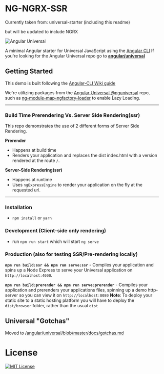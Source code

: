 # NG-NGRX-SSR

Currently taken from: universal-starter (including this readme)

but will be updated to include NGRX

![Angular Universal](https://angular.io/assets/images/logos/concept-icons/universal.png)

A minimal Angular starter for Universal JavaScript using the [Angular CLI](https://github.com/angular/angular-cli)
If you're looking for the Angular Universal repo go to [**angular/universal**](https://github.com/angular/universal)  

## Getting Started

This demo is built following the [Angular-CLI Wiki guide](https://github.com/angular/angular-cli/wiki/stories-universal-rendering)

We're utilizing packages from the [Angular Universal @nguniversal](https://github.com/angular/universal) repo, such as [ng-module-map-ngfactory-loader](https://github.com/angular/universal/modules/module-map-ngfactory-loader) to enable Lazy Loading.

---

### Build Time Prerendering Vs. Server Side Rendering(ssr)
This repo demonstrates the use of 2 different forms of Server Side Rendering.

**Prerender** 
* Happens at build time
* Renders your application and replaces the dist index.html with a version rendered at the route `/`.

**Server-Side Rendering(ssr)**
* Happens at runtime
* Uses `ngExpressEngine` to render your application on the fly at the requested url.

---

### Installation
* `npm install` or `yarn`

### Development (Client-side only rendering)
* run `npm run start` which will start `ng serve`

### Production (also for testing SSR/Pre-rendering locally)
**`npm run build:ssr && npm run serve:ssr`** - Compiles your application and spins up a Node Express to serve your Universal application on `http://localhost:4000`.

**`npm run build:prerender && npm run serve:prerender`** - Compiles your application and prerenders your applications files, spinning up a demo http-server so you can view it on `http://localhost:8080`
**Note**: To deploy your static site to a static hosting platform you will have to deploy the `dist/browser` folder, rather than the usual `dist`


## Universal "Gotchas"
Moved to [/angular/universal/blob/master/docs/gotchas.md](https://github.com/angular/universal/blob/master/docs/gotchas.md)

# License
[![MIT License](https://img.shields.io/badge/license-MIT-blue.svg?style=flat)](/LICENSE)
